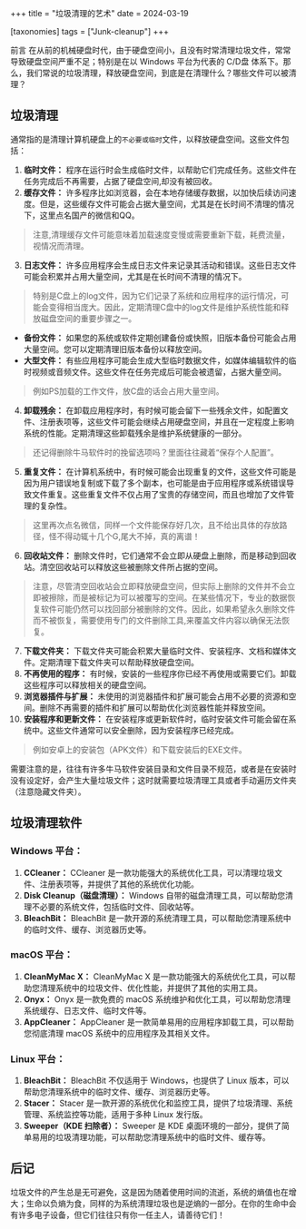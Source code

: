 +++
title = "垃圾清理的艺术"
date = 2024-03-19

[taxonomies]
tags = ["Junk-cleanup"]
+++

前言 在从前的机械硬盘时代，由于硬盘空间小，且没有时常清理垃圾文件，常常导致硬盘空间严重不足；特别是在以 Windows 平台为代表的 C/D盘 体系下。那么，我们常说的垃圾清理，释放硬盘空间，到底是在清理什么？哪些文件可以被清理？
<!-- more -->
## 垃圾清理

通常指的是清理计算机硬盘上的`不必要或临时`文件，以释放硬盘空间。这些文件包括：

1. **临时文件：** 程序在运行时会生成临时文件，以帮助它们完成任务。这些文件在任务完成后不再需要，占据了硬盘空间,却没有被回收。
2. **缓存文件：** 许多程序比如浏览器，会在本地存储缓存数据，以加快后续访问速度。但是，这些缓存文件可能会占据大量空间，尤其是在长时间不清理的情况下，这里点名国产的微信和QQ。

> 注意,清理缓存文件可能意味着加载速度变慢或需要重新下载，耗费流量，视情况而清理。


3. **日志文件：** 许多应用程序会生成日志文件来记录其活动和错误。这些日志文件可能会积累并占用大量空间，尤其是在长时间不清理的情况下。

> 特别是C盘上的log文件，因为它们记录了系统和应用程序的运行情况，可能会变得相当庞大。因此，定期清理C盘中的log文件是维护系统性能和释放磁盘空间的重要步骤之一。

- **备份文件：** 如果您的系统或软件定期创建备份或快照，旧版本备份可能会占用大量空间。您可以定期清理旧版本备份以释放空间。
- **大型文件：** 有些应用程序可能会生成大型临时数据文件，如媒体编辑软件的临时视频或音频文件。这些文件在任务完成后可能会被遗留，占据大量空间。

> 例如PS加载的工作文件，放C盘的话会占用大量空间。

4. **卸载残余：** 在卸载应用程序时，有时候可能会留下一些残余文件，如配置文件、注册表项等，这些文件可能会继续占用硬盘空间，并且在一定程度上影响系统的性能。定期清理这些卸载残余是维护系统健康的一部分。

> 还记得删除牛马软件时的挽留选项吗？里面往往藏着“保存个人配置”。


5. **重复文件：** 在计算机系统中，有时候可能会出现重复的文件，这些文件可能是因为用户错误地复制或下载了多个副本，也可能是由于应用程序或系统错误导致文件重复。这些重复文件不仅占用了宝贵的存储空间，而且也增加了文件管理的复杂性。

> 这里再次点名微信，同样一个文件能保存好几次，且不给出具体的存放路径，怪不得动辄十几个G,尾大不掉，真的离谱！

6. **回收站文件：** 删除文件时，它们通常不会立即从硬盘上删除，而是移动到回收站。清空回收站可以释放这些被删除文件所占据的空间。

> 注意，尽管清空回收站会立即释放硬盘空间，但实际上删除的文件并不会立即被擦除，而是被标记为可以被覆写的空间。在某些情况下，专业的数据恢复软件可能仍然可以找回部分被删除的文件。因此，如果希望永久删除文件而不被恢复，需要使用专门的文件删除工具,来覆盖文件内容以确保无法恢复。

7. **下载文件夹：** 下载文件夹可能会积累大量临时文件、安装程序、文档和媒体文件。定期清理下载文件夹可以帮助释放硬盘空间。
8. **不再使用的程序：** 有时候，安装的一些程序你已经不再使用或需要它们。卸载这些程序可以释放相关的硬盘空间。
9. **浏览器插件与扩展：** 未使用的浏览器插件和扩展可能会占用不必要的资源和空间。删除不再需要的插件和扩展可以帮助优化浏览器性能并释放空间。
10. **安装程序和更新文件：** 在安装程序或更新软件时，临时安装文件可能会留在系统中。这些文件通常可以安全删除，因为安装程序已经完成。

> 例如安卓上的安装包（APK文件）和下载安装后的EXE文件。


需要注意的是，往往有许多牛马软件安装目录和文件目录不规范，或者是在安装时没有设定好，会产生大量垃圾文件；这时就需要垃圾清理工具或者手动遍历文件夹（注意隐藏文件夹）。

## 垃圾清理软件

### Windows 平台：

1. **CCleaner：** CCleaner 是一款功能强大的系统优化工具，可以清理垃圾文件、注册表项等，并提供了其他的系统优化功能。
2. **Disk Cleanup（磁盘清理）：** Windows 自带的磁盘清理工具，可以帮助您清理不必要的系统文件，包括临时文件、回收站等。
3. **BleachBit：** BleachBit 是一款开源的系统清理工具，可以帮助您清理系统中的临时文件、缓存、浏览器历史等。

### macOS 平台：

1. **CleanMyMac X：** CleanMyMac X 是一款功能强大的系统优化工具，可以帮助您清理系统中的垃圾文件、优化性能，并提供了其他的实用工具。
2. **Onyx：** Onyx 是一款免费的 macOS 系统维护和优化工具，可以帮助您清理系统缓存、日志文件、临时文件等。
3. **AppCleaner：** AppCleaner 是一款简单易用的应用程序卸载工具，可以帮助您彻底清理 macOS 系统中的应用程序及其相关文件。

### Linux 平台：

1. **BleachBit：** BleachBit 不仅适用于 Windows，也提供了 Linux 版本，可以帮助您清理系统中的临时文件、缓存、浏览器历史等。
2. **Stacer：** Stacer 是一款开源的系统优化和监控工具，提供了垃圾清理、系统管理、系统监控等功能，适用于多种 Linux 发行版。
3. **Sweeper（KDE 扫除者）：** Sweeper 是 KDE 桌面环境的一部分，提供了简单易用的垃圾清理功能，可以帮助您清理系统中的临时文件、缓存等。

## 后记

垃圾文件的产生总是无可避免，这是因为随着使用时间的流逝，系统的熵值也在增大；生命以负熵为食，同样的为系统清理垃圾也是逆熵的一部分。在你的生命中会有许多电子设备，但它们往往只有你一任主人，请善待它们！

